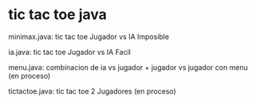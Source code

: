 # tic tac toe java

minimax.java: tic tac toe Jugador vs IA Imposible

ia.java: tic tac toe Jugador vs IA Facil

menu.java: combinacion de ia vs jugador + jugador vs jugador con menu (en proceso)

tictactoe.java: tic tac toe 2 Jugadores (en proceso)
